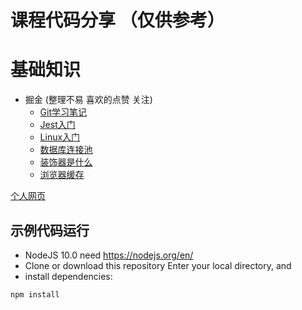 # 课程代码分享 （仅供参考）



# 基础知识
- 掘金 (整理不易 喜欢的点赞 关注)
    - [Git学习笔记](https://juejin.im/post/5eba6146e51d454dca710e73)
    - [Jest入门](https://juejin.im/post/5e6388366fb9a07cda097c47#heading-30)
    - [Linux入门](https://juejin.im/post/5e12f6616fb9a047fa032cc2)
    - [数据库连接池](https://juejin.im/post/5e50ebade51d4526f23a1c10)
    - [装饰器是什么](https://juejin.im/post/5de47ef851882548393c37be)
    - [浏览器缓存](https://juejin.im/post/5e8c1f04f265da480836ada5)

[个人网页](https://www.josephxia.com)



## 示例代码运行
- NodeJS 10.0 need https://nodejs.org/en/
- Clone or download this repository
Enter your local directory, and 
- install dependencies:
``` bash
npm install
```